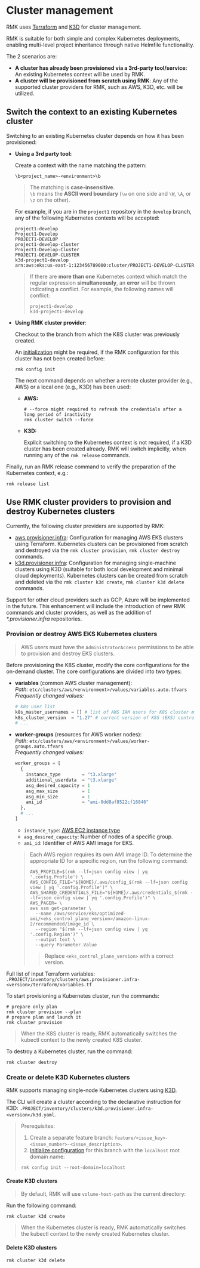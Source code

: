 # Cluster management

RMK uses [Terraform](https://www.terraform.io/) and [K3D](https://k3d.io) for cluster management.

RMK is suitable for both simple and complex Kubernetes deployments, enabling multi-level project inheritance through native Helmfile functionality.

The 2 scenarios are:
- **A cluster has already been provisioned via a 3rd-party tool/service:** An existing Kubernetes context will be used by RMK.
- **A cluster will be provisioned from scratch using RMK**: Any of the supported cluster providers for RMK, such as AWS, K3D, etc. will be utilized.

## Switch the context to an existing Kubernetes cluster

Switching to an existing Kubernetes cluster depends on how it has been provisioned:

* **Using a 3rd party tool:**
  
  Create a context with the name matching the pattern:
  
  ```
  \b<project_name>-<environment>\b
  ```
  
  > The matching is **case-insensitive**. \
  > `\b` means the **ASCII word boundary** (`\w` on one side and `\W`, `\A`, or `\z` on the other).
  
  For example, if you are in the `project1` repository in the `develop` branch, any of the following Kubernetes contexts will be accepted:
  
  ```
  project1-develop
  Project1-Develop
  PROJECT1-DEVELOP
  project1-develop-cluster
  Project1-Develop-Cluster
  PROJECT1-DEVELOP-CLUSTER
  k3d-project1-develop
  arn:aws:eks:us-east-1:123456789000:cluster/PROJECT1-DEVELOP-CLUSTER
  ```
  
  > If there are **more than one** Kubernetes context which match the regular expression **simultaneously**, 
  > an **error** will be thrown indicating a conflict. For example, the following names will conflict:
  > ```shell
  > project1-develop
  > k3d-project1-develop
  > ```

* **Using RMK cluster provider**:

  Checkout to the branch from which the K8S cluster was previously created. 

  An [initialization](../configuration-management.md#initialization-of-rmk-configuration) might be required,
  if the RMK configuration for this cluster has not been created before:
  
  ```shell
  rmk config init
  ```
   
  The next command depends on whether a remote cluster provider (e.g., AWS) or a local one (e.g., K3D) has been used:

  * **AWS:**

    ```shell
    # --force might required to refresh the credentials after a long period of inactivity
    rmk cluster switch --force
    ```
  
  * **K3D:**

    Explicit switching to the Kubernetes context is not required, if a K3D cluster has been created already. 
    RMK will switch implicitly, when running any of the `rmk release` commands.
  
Finally, run an RMK release command to verify the preparation of the Kubernetes context, e.g.:

```shell
rmk release list
```

## Use RMK cluster providers to provision and destroy Kubernetes clusters

Currently, the following cluster providers are supported by RMK:
- [aws.provisioner.infra](https://github.com/edenlabllc/aws.provisioner.infra): Configuration for managing AWS EKS
  clusters using Terraform. Kubernetes clusters can be provisioned from scratch and destroyed 
  via the `rmk cluster provision`, `rmk cluster destroy` commands.
- [k3d.provisioner.infra](https://github.com/edenlabllc/k3d.provisioner.infra): Configuration for managing
  single-machine clusters using K3D (suitable for both local development and minimal cloud deployments). 
  Kubernetes clusters can be created from scratch and deleted via the `rmk cluster k3d create`, `rmk cluster k3d delete` commands.

Support for other cloud providers such as GCP, Azure will be implemented in the future.
This enhancement will include the introduction of new RMK commands and cluster providers, as well as the addition of _*.provisioner.infra_ repositories.

### Provision or destroy AWS EKS Kubernetes clusters

> AWS users must have the `AdministratorAccess` permissions to be able to provision and destroy EKS clusters.

Before provisioning the K8S cluster, modify the core configurations for the on-demand cluster. 
The core configurations are divided into two types:

- **variables** (common AWS cluster management): \
  _Path:_ `etc/clusters/aws/<environment>/values/variables.auto.tfvars` \
  _Frequently changed values:_
  ```terraform
  # k8s user list
  k8s_master_usernames = [] # list of AWS IAM users for K8S cluster management
  k8s_cluster_version  = "1.27" # current version of K8S (EKS) control plane
  # ...
  ```

- **worker-groups** (resources for AWS worker nodes): \
  _Path:_ `etc/clusters/aws/<environment>/values/worker-groups.auto.tfvars` \
  _Frequently changed values:_
  ```terraform
  worker_groups = [
    {
      instance_type        = "t3.xlarge"
      additional_userdata  = "t3.xlarge"
      asg_desired_capacity = 1
      asg_max_size         = 1
      asg_min_size         = 1
      ami_id               = "ami-0dd8af8522cf16846"
    },
    # ...
  ]
  ```

    - `instance_type`: [AWS EC2 instance type](https://aws.amazon.com/ec2/instance-types)
    - `asg_desired_capacity`: Number of nodes of a specific group.
    - `ami_id`: Identifier of AWS AMI image for EKS.

  > Each AWS region requires its own AMI image ID. To determine the appropriate ID for a specific region, run the following command:
  > ```shell
  > AWS_PROFILE=$(rmk --lf=json config view | yq '.config.Profile') \
  > AWS_CONFIG_FILE="${HOME}/.aws/config_$(rmk --lf=json config view | yq '.config.Profile')" \
  > AWS_SHARED_CREDENTIALS_FILE="${HOME}/.aws/credentials_$(rmk --lf=json config view | yq '.config.Profile')" \
  > AWS_PAGER= \
  > aws ssm get-parameter \
  >   --name /aws/service/eks/optimized-ami/<eks_control_plane_version>/amazon-linux-2/recommended/image_id \
  >   --region "$(rmk --lf=json config view | yq '.config.Region')" \
  >   --output text \
  >   --query Parameter.Value
  > ```
  > > Replace `<eks_control_plane_version>` with a correct version.

Full list of input Terraform variables: `.PROJECT/inventory/clusters/aws.provisioner.infra-<version>/terraform/variables.tf`

To start provisioning a Kubernetes cluster, run the commands:

```shell
# prepare only plan
rmk cluster provision --plan
# prepare plan and launch it
rmk cluster provision
```

> When the K8S cluster is ready, RMK automatically switches the kubectl context to the newly created K8S cluster.

To destroy a Kubernetes cluster, run the command:

```shell
rmk cluster destroy
```

### Create or delete K3D Kubernetes clusters

RMK supports managing single-node Kubernetes clusters using [K3D](https://k3d.io).

The CLI will create a cluster according to the declarative instruction for K3D: 
`.PROJECT/inventory/clusters/k3d.provisioner.infra-<version>/k3d.yaml`.

> Prerequisites:
> 1. Create a separate feature branch: `feature/<issue_key>-<issue_number>-<issue_description>`.
> 2. [Initialize configuration](../configuration-management.md#initialization-of-rmk-configuration) for this branch with the `localhost` root domain name:
> ```shell
> rmk config init --root-domain=localhost
> ```

#### Create K3D clusters

> By default, RMK will use `volume-host-path` as the current directory:

Run the following command:

```shell
rmk cluster k3d create
```

> When the Kubernetes cluster is ready, RMK automatically switches the kubectl context to the newly created Kubernetes cluster.

#### Delete K3D clusters

```shell
rmk cluster k3d delete
```
